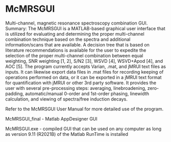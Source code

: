 # McMRSGUI
Multi-channel, magnetic resonance spectroscopy combination GUI.  
Summary: The McMRSGUI is a MATLAB-based graphical user interface that is utilized for evaluating and determining the proper multi-channel combination technique based on the spectra and additional information/scans that are available. A decision tree that is based on literature recommendations is available for the user to expedite the selection of the proper multi-channel combination between equal weighting, SNR weighting [1, 2], S/N2 [3], WSVD [4], WSVD+Apod [4], and AOC [5]. The program currently accepts Varian, .mat, and jMRUI text files as inputs. It can likewise export data files in .mat files for recording keeping of operations performed on data, or it can be exported in a jMRUI text format for quantification with jMRUI or other 3rd party software. It provides the user with several pre-processing steps: averaging, linebroadening, zero-padding, automatic/manual 0-order and 1st-order phasing, linewidth calculation, and viewing of spectra/free induction decays. 

Refer to the McMRSGUI User Manual for more detailed use of the program. 

McMRSGUI_final - Matlab AppDesigner GUI

McMRSGUI.exe - compiled GUI that can be used on any computer as long as version 9.11 (R2021B) of the Matlab RunTime is installed 
